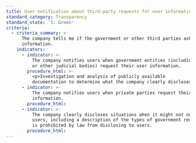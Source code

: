 ```yaml
---
title: User notification about third-party requests for user information
standard_category: Transparency
standard_state: '1: Green'
criteria:
  - criteria_summary: >-
      The company tells me if the government or other third parties ask for my
      information.
    indicators:
      - indicator: >-
          The company notifies users when government entities (including courts
          or other judicial bodies) request their user information.
        procedure_html: >-
          <p>Investigation and analysis of publicly available
          documentation to determine what the company clearly discloses.</p>
      - indicator: >-
          The company notifies users when private parties request their user
          information.
        procedure_html:
      - indicator: >-
          The company clearly discloses situations when it might not notify
          users, including a description of the types of government requests it
          is prohibited by law from disclosing to users.
        procedure_html:
---
```



